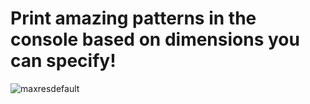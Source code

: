 # Print amazing patterns in the console based on dimensions you can specify!
![maxresdefault](https://user-images.githubusercontent.com/71140719/114139418-a58ca200-992c-11eb-8970-323e22608a40.jpg)
